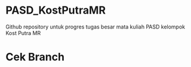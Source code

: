 # PASD_KostPutraMR
Github repository untuk progres tugas besar mata kuliah PASD kelompok Kost Putra MR

# Cek Branch
